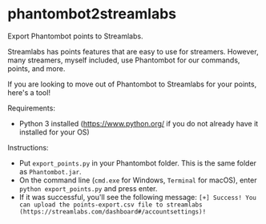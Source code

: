 # phantombot2streamlabs

Export Phantombot points to Streamlabs.

Streamlabs has points features that are easy to use for streamers. However, many streamers, myself included, use Phantombot for our commands, points, and more.

If you are looking to move out of Phantombot to Streamlabs for your points, here's a tool!


Requirements:
- Python 3 installed (https://www.python.org/ if you do not already have it installed for your OS)


Instructions:
- Put `export_points.py` in your Phantombot folder. This is the same folder as `Phantombot.jar`.
- On the command line (`cmd.exe` for Windows, `Terminal` for macOS), enter `python export_points.py` and press enter.
- If it was successful, you'll see the following message: `[+] Success! You can upload the points-export.csv file to streamlabs (https://streamlabs.com/dashboard#/accountsettings)!`
